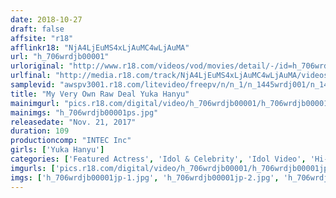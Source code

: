 ```yaml
---
date: 2018-10-27
draft: false
affsite: "r18"
afflinkr18: "NjA4LjEuMS4xLjAuMC4wLjAuMA"
url: "h_706wrdjb00001"
urloriginal: "http://www.r18.com/videos/vod/movies/detail/-/id=h_706wrdjb00001"
urlfinal: "http://media.r18.com/track/NjA4LjEuMS4xLjAuMC4wLjAuMA/videos/vod/movies/detail/-/id=h_706wrdjb00001"
samplevid: "awspv3001.r18.com/litevideo/freepv/n/n_1/n_1445wrdj001/n_1445wrdj001_dmb_w.mp4"
title: "My Very Own Raw Deal Yuka Hanyu"
mainimgurl: "pics.r18.com/digital/video/h_706wrdjb00001/h_706wrdjb00001ps.jpg"
mainimgs: "h_706wrdjb00001ps.jpg"
releasedate: "Nov. 21, 2017"
duration: 109
productioncomp: "INTEC Inc"
girls: ['Yuka Hanyu']
categories: ['Featured Actress', 'Idol & Celebrity', 'Idol Video', 'Hi-Def']
imgurls: ['pics.r18.com/digital/video/h_706wrdjb00001/h_706wrdjb00001jp-1.jpg', 'pics.r18.com/digital/video/h_706wrdjb00001/h_706wrdjb00001jp-2.jpg', 'pics.r18.com/digital/video/h_706wrdjb00001/h_706wrdjb00001jp-3.jpg', 'pics.r18.com/digital/video/h_706wrdjb00001/h_706wrdjb00001jp-4.jpg', 'pics.r18.com/digital/video/h_706wrdjb00001/h_706wrdjb00001jp-5.jpg', 'pics.r18.com/digital/video/h_706wrdjb00001/h_706wrdjb00001jp-6.jpg', 'pics.r18.com/digital/video/h_706wrdjb00001/h_706wrdjb00001jp-7.jpg', 'pics.r18.com/digital/video/h_706wrdjb00001/h_706wrdjb00001jp-8.jpg', 'pics.r18.com/digital/video/h_706wrdjb00001/h_706wrdjb00001jp-9.jpg', 'pics.r18.com/digital/video/h_706wrdjb00001/h_706wrdjb00001jp-10.jpg', 'pics.r18.com/digital/video/h_706wrdjb00001/h_706wrdjb00001jp-11.jpg', 'pics.r18.com/digital/video/h_706wrdjb00001/h_706wrdjb00001jp-12.jpg', 'pics.r18.com/digital/video/h_706wrdjb00001/h_706wrdjb00001jp-13.jpg', 'pics.r18.com/digital/video/h_706wrdjb00001/h_706wrdjb00001jp-14.jpg', 'pics.r18.com/digital/video/h_706wrdjb00001/h_706wrdjb00001jp-15.jpg', 'pics.r18.com/digital/video/h_706wrdjb00001/h_706wrdjb00001jp-16.jpg', 'pics.r18.com/digital/video/h_706wrdjb00001/h_706wrdjb00001jp-17.jpg', 'pics.r18.com/digital/video/h_706wrdjb00001/h_706wrdjb00001jp-18.jpg', 'pics.r18.com/digital/video/h_706wrdjb00001/h_706wrdjb00001jp-19.jpg', 'pics.r18.com/digital/video/h_706wrdjb00001/h_706wrdjb00001jp-20.jpg']
imgs: ['h_706wrdjb00001jp-1.jpg', 'h_706wrdjb00001jp-2.jpg', 'h_706wrdjb00001jp-3.jpg', 'h_706wrdjb00001jp-4.jpg', 'h_706wrdjb00001jp-5.jpg', 'h_706wrdjb00001jp-6.jpg', 'h_706wrdjb00001jp-7.jpg', 'h_706wrdjb00001jp-8.jpg', 'h_706wrdjb00001jp-9.jpg', 'h_706wrdjb00001jp-10.jpg', 'h_706wrdjb00001jp-11.jpg', 'h_706wrdjb00001jp-12.jpg', 'h_706wrdjb00001jp-13.jpg', 'h_706wrdjb00001jp-14.jpg', 'h_706wrdjb00001jp-15.jpg', 'h_706wrdjb00001jp-16.jpg', 'h_706wrdjb00001jp-17.jpg', 'h_706wrdjb00001jp-18.jpg', 'h_706wrdjb00001jp-19.jpg', 'h_706wrdjb00001jp-20.jpg']
---
```


